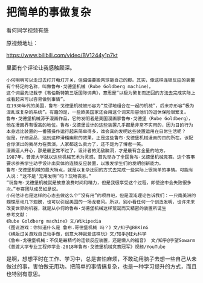 # 把简单的事做复杂

看何同学视频有感

原视频地址：

https://www.bilibili.com/video/BV1244y1p7kt

里面有个评论让我感触颇深。

```shell
小何明明可以走过去打开电灯开关，但偏偏要搬网球砸自己的脚。其实，像这样连锁反应的装置有个特定的名称，叫做鲁布·戈德堡机械（Rube Goldberg machine）。
这个词最先记载于《韦伯斯特第三版国际词典》，意思是“以极为繁复而迂回的方法去完成实际上或看起来可以容易做到事情”。
在1930年代的美国，鲁布·戈德堡机械被形容为“荒谬地组合在一起的机械”，后来亦形容“极为混乱或复杂的系统”。有趣的是，一些欧美国家还会用这个词来形容他们的退休保险很繁复。
鲁布·戈德堡机械源于漫画作品，它的发明者是美国漫画家鲁布·戈德堡（Rube Goldberg），他在漫画界有很高的地位。鲁布·戈德堡设计的这些装置几乎都是非常不实用的，因为目的行为本身远比装置的一番骚操作运行起来简单得多，谁会真的发明这些装置运用在日常生活呢？
但是，仔细品品，达到这种滑稽幽默的效果，正是这些鲁布·戈德堡机械漫画的目的所在。该配合你演出的我尽力在表演，人家都这么卖力了，还不是为了博君一笑。
漫画逗人开心，那是最正常不过了。设计者的无敌脑洞，才是最有含金量的地方。
1987年，普渡大学就以这些机械艺术为灵感，首先举办了全国鲁布·戈德堡机械竞赛。这个赛事要求参赛学生动手设计出实体的连锁反应装置，以激发学生们的发明创新能力。
鲁布·戈德堡机械的最大特点，就是以复杂迂回的方式去完成一些实际上很简单的事情。可能有人说：“这不是‘无用发明’吗？玩物丧志。”
“玩鲁布·戈德堡机械就是故意浪费时间和精力，但是我很享受这个过程，即使途中会失败很多次。”参赛团队成员如是说。
小何估计也是这样的心态去做这么个“没有用”的项目吧，但是混沌理论告诉我们：一只南美洲的蝴蝶扇动几下翅膀，也可以引起美国的一场龙卷风。所以，别小看任何一个创造发明，也许未来改变世界的机器，就是从小何的鲁布·戈德堡机械这样荒诞而又精密的装置所诞生
参考文献：
《Rube Goldberg machine》文/Wikipedia
《图说游戏：你知道什么是 鲁布.哥德堡机械 吗？》文/知乎@BBKinG
《横版过关游戏自己动手做，创意大神就爱这样玩》文/知乎@狂丸科学 
《鲁布·戈德堡机械：不仅是最精巧的连锁反应装置，还是懒人的福音》 文/知乎@手望Sowarm 
《普渡大学专业工程师学会-2018年鲁布·戈德堡机械竞赛冠军》视频/YouTube
```

是啊，想想平时在工作、学习中，总是害怕麻烦，不敢动用脑子去想一些自己从未做过的事，害怕做无用功。把简单的事情搞复杂，也是一种学习提升的方式，而且也特别有意思。
